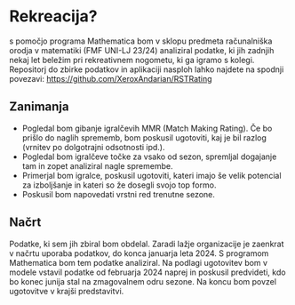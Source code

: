 # Rekreacija?

s pomočjo programa Mathematica bom v sklopu predmeta računalniška orodja v matematiki (FMF UNI-LJ 23/24) analiziral podatke, ki jih zadnjih nekaj let beležim pri rekreativnem nogometu, ki ga igramo s kolegi.
Repositorj do zbirke podatkov in aplikaciji nasploh lahko najdete na spodnji povezavi:
https://github.com/XeroxAndarian/RSTRating

## Zanimanja
* Pogledal bom gibanje igralčevih MMR (Match Making Rating). Če bo prišlo do naglih sprememb, bom poskusil ugotoviti, kaj je bil razlog (vrnitev po dolgotrajni odsotnosti ipd.).
* Pogledal bom igralčeve točke za vsako od sezon, spremljal dogajanje tam in zopet analiziral nagle spremembe.
* Primerjal bom igralce, poskusil ugotoviti, kateri imajo še velik potencial za izboljšanje in kateri so že dosegli svojo top formo.
* Poskusil bom napovedati vrstni red trenutne sezone.

## Načrt
Podatke, ki sem jih zbiral bom obdelal. Zaradi lažje organizacije je zaenkrat v načrtu uporaba podatkov, do konca januarja leta 2024.
S programom Mathematica bom tem podatke analiziral. 
Na podlagi ugotovitev bom v modele vstavil podatke od februarja 2024 naprej in poskusil predvideti, kdo bo konec junija stal na zmagovalnem odru sezone.
Na koncu bom povzel ugotovitve v krajši predstavitvi.




